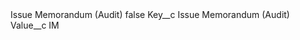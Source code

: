 <?xml version="1.0" encoding="UTF-8"?>
<CustomMetadata xmlns="http://soap.sforce.com/2006/04/metadata" xmlns:xsi="http://www.w3.org/2001/XMLSchema-instance" xmlns:xsd="http://www.w3.org/2001/XMLSchema">
    <label>Issue Memorandum (Audit)</label>
    <protected>false</protected>
    <values>
        <field>Key__c</field>
        <value xsi:type="xsd:string">Issue Memorandum (Audit)</value>
    </values>
    <values>
        <field>Value__c</field>
        <value xsi:type="xsd:string">IM</value>
    </values>
</CustomMetadata>

